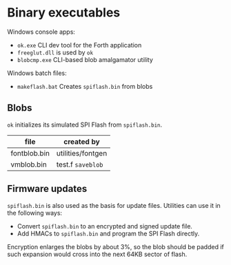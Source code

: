 # Binary executables

Windows console apps:

- `ok.exe` CLI dev tool for the Forth application
- `freeglut.dll` is used by `ok`
- `blobcmp.exe` CLI-based blob amalgamator utility

Windows batch files:

- `makeflash.bat` Creates `spiflash.bin` from blobs

## Blobs

`ok` initializes its simulated SPI Flash from `spiflash.bin`.

| file         | created by        |
|--------------|-------------------|
| fontblob.bin | utilities/fontgen |
| vmblob.bin   | test.f `saveblob` |

## Firmware updates

`spiflash.bin` is also used as the basis for update files.
Utilities can use it in the following ways:

- Convert `spiflash.bin` to an encrypted and signed update file.
- Add HMACs to `spiflash.bin` and program the SPI Flash directly.

Encryption enlarges the blobs by about 3%, so the blob should be padded
if such expansion would cross into the next 64KB sector of flash.

